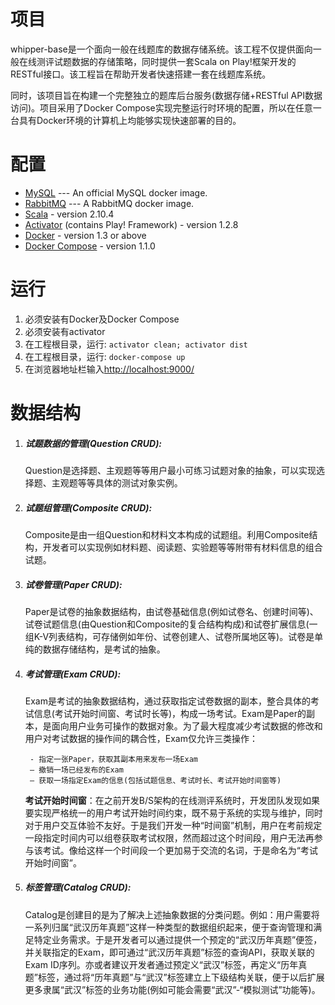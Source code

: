 项目
=================================

whipper-base是一个面向一般在线题库的数据存储系统。该工程不仅提供面向一般在线测评试题数据的存储策略，同时提供一套Scala on Play!框架开发的RESTful接口。该工程旨在帮助开发者快速搭建一套在线题库系统。

同时，该项目旨在构建一个完整独立的题库后台服务(数据存储+RESTful API数据访问)。项目采用了Docker Compose实现完整运行时环境的配置，所以在任意一台具有Docker环境的计算机上均能够实现快速部署的目的。

配置
=================================

* [MySQL](https://registry.hub.docker.com/_/mysql/) --- An official MySQL docker image.
* [RabbitMQ](https://registry.hub.docker.com/u/tutum/rabbitmq/) --- A RabbitMQ docker image.
* [Scala](http://www.scala-lang.org/) - version 2.10.4
* [Activator](http://www.typesafe.com/) (contains Play! Framework) - version 1.2.8
* [Docker](https://www.docker.com/) - version 1.3 or above
* [Docker Compose](https://docs.docker.com/compose/) - version 1.1.0

运行
=================================
1. 必须安装有Docker及Docker Compose
2. 必须安装有activator
3. 在工程根目录，运行:
	`activator clean; activator dist`
4. 在工程根目录，运行:
	`docker-compose up`
5. 在浏览器地址栏输入[http://localhost:9000/](http://localhost:9000/ "wipbase is running")

数据结构
=================================
1. ##### 试题数据的管理(Question CRUD):

	Question是选择题、主观题等等用户最小可练习试题对象的抽象，可以实现选择题、主观题等等具体的测试对象实例。

2. ##### 试题组管理(Composite CRUD):

	Composite是由一组Question和材料文本构成的试题组。利用Composite结构，开发者可以实现例如材料题、阅读题、实验题等等附带有材料信息的组合试题。

3. ##### 试卷管理(Paper CRUD):

	Paper是试卷的抽象数据结构，由试卷基础信息(例如试卷名、创建时间等)、试卷试题信息(由Question和Composite的复合结构构成)和试卷扩展信息(一组K-V列表结构，可存储例如年份、试卷创建人、试卷所属地区等)。试卷是单纯的数据存储结构，是考试的抽象。

4. ##### 考试管理(Exam CRUD):

	Exam是考试的抽象数据结构，通过获取指定试卷数据的副本，整合具体的考试信息(考试开始时间窗、考试时长等)，构成一场考试。Exam是Paper的副本，是面向用户业务可操作的数据对象。为了最大程度减少考试数据的修改和用户对考试数据的操作间的耦合性，Exam仅允许三类操作：

		- 指定一张Paper，获取其副本用来发布一场Exam
		– 撤销一场已经发布的Exam
		– 获取一场指定Exam的信息(包括试题信息、考试时长、考试开始时间窗等)

	**考试开始时间窗**：在之前开发B/S架构的在线测评系统时，开发团队发现如果要实现严格统一的用户考试开始时间约束，既不易于系统的实现与维护，同时对于用户交互体验不友好。于是我们开发一种“时间窗”机制，用户在考前规定一段指定时间内可以组卷获取考试权限，然而超过这个时间段，用户无法再参与该考试。像给这样一个时间段一个更加易于交流的名词，于是命名为“考试开始时间窗”。

5. ##### 标签管理(Catalog CRUD):
	
	Catalog是创建目的是为了解决上述抽象数据的分类问题。例如：用户需要将一系列归属“武汉历年真题”这样一种类型的数据组织起来，便于查询管理和满足特定业务需求。于是开发者可以通过提供一个预定的“武汉历年真题”便签，并关联指定的Exam，即可通过“武汉历年真题”标签的查询API，获取关联的Exam ID序列。亦或者建议开发者通过预定义“武汉”标签，再定义“历年真题”标签，通过将“历年真题”与“武汉”标签建立上下级结构关联，便于以后扩展更多隶属“武汉”标签的业务功能(例如可能会需要“武汉”-“模拟测试”功能等)。